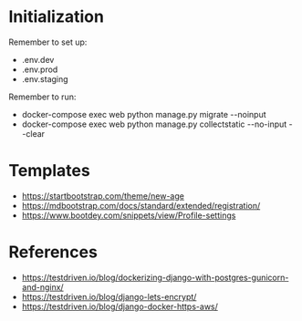 # Initialization
Remember to set up:
- .env.dev
- .env.prod
- .env.staging

Remember to run:
- docker-compose exec web python manage.py migrate --noinput
- docker-compose exec web python manage.py collectstatic --no-input --clear

# Templates
- https://startbootstrap.com/theme/new-age
- https://mdbootstrap.com/docs/standard/extended/registration/
- https://www.bootdey.com/snippets/view/Profile-settings

# References
- https://testdriven.io/blog/dockerizing-django-with-postgres-gunicorn-and-nginx/
- https://testdriven.io/blog/django-lets-encrypt/
- https://testdriven.io/blog/django-docker-https-aws/
